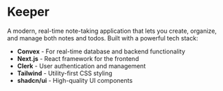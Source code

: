 # Keeper

A modern, real-time note-taking application that lets you create, organize, and
manage both notes and todos. Built with a powerful tech stack:

- **Convex** - For real-time database and backend functionality
- **Next.js** - React framework for the frontend
- **Clerk** - User authentication and management
- **Tailwind** - Utility-first CSS styling
- **shadcn/ui** - High-quality UI components
